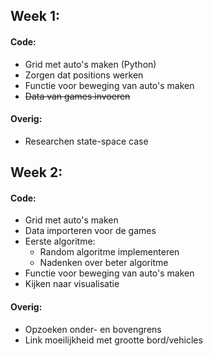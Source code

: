 ## Week 1:

#### Code:
- Grid met auto's maken (Python)
- Zorgen dat positions werken
- Functie voor beweging van auto's maken
- ~~Data van games invoeren~~

#### Overig:
- Researchen state-space case

## Week 2:

#### Code:
- Grid met auto's maken
- Data importeren voor de games
- Eerste algoritme:
    - Random algoritme implementeren
    - Nadenken over beter algoritme
- Functie voor beweging van auto's maken
- Kijken naar visualisatie

#### Overig:
- Opzoeken onder- en bovengrens
- Link moeilijkheid met grootte bord/vehicles
